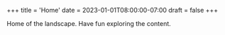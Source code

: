 +++
title = 'Home'
date = 2023-01-01T08:00:00-07:00
draft = false
+++

Home of the landscape. Have fun exploring the content.
